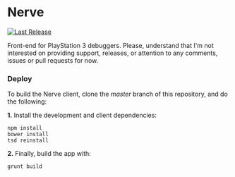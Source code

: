 Nerve
=====
[![Last Release](https://badge.fury.io/gh/AlexAltea%2Fnerve.svg)](https://github.com/AlexAltea/nerve/releases)

Front-end for PlayStation 3 debuggers. Please, understand that I'm not interested on providing support, releases, or attention to any comments, issues or pull requests for now.

### Deploy
To build the Nerve client, clone the *master* branch of this repository, and do the following:

**1.** Install the development and client dependencies:
```
npm install
bower install
tsd reinstall
```

**2.** Finally, build the app with:
```
grunt build
```
